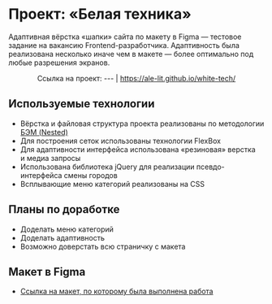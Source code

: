 # Проект: «Белая техника»

Адаптивная вёрстка &laquo;шапки&raquo; сайта по&nbsp;макету в&nbsp;Figma&nbsp;&mdash; тестовое задание на&nbsp;вакансию Frontend-разработчика. Адаптивность была реализована несколько иначе чем в&nbsp;макете&nbsp;&mdash; более оптимально под любые разрешения экранов.

<div align="center">

Ссылка на&nbsp;проект:
--- |
https://ale-lit.github.io/white-tech/

</div>

## Используемые технологии
* Вёрстка и&nbsp;файловая структура проекта реализованы по&nbsp;методологии [БЭМ (Nested)](https://ru.bem.info/methodology/filestructure/#nested)
* Для построения сеток использованы технологии FlexBox
* Для адаптивности интерфейса использована &laquo;резиновая&raquo; верстка и&nbsp;медиа запросы
* Использована библиотека jQuery для реализации псевдо-интерфейса смены городов
* Всплывающие меню категорий реализованы на&nbsp;CSS

## Планы по доработке
* Доделать меню категорий
* Доделать адаптивность
* Возможно доверстать всю страничку с&nbsp;макета

## Макет в Figma
- [Ссылка на&nbsp;макет, по&nbsp;которому была выполнена работа](https://www.figma.com/file/tCEepLvS7jlI2NdziUlzug/Тестовое-задание-на-позицию-Junior-Вэб-разработчик?node-id=0%3A1)